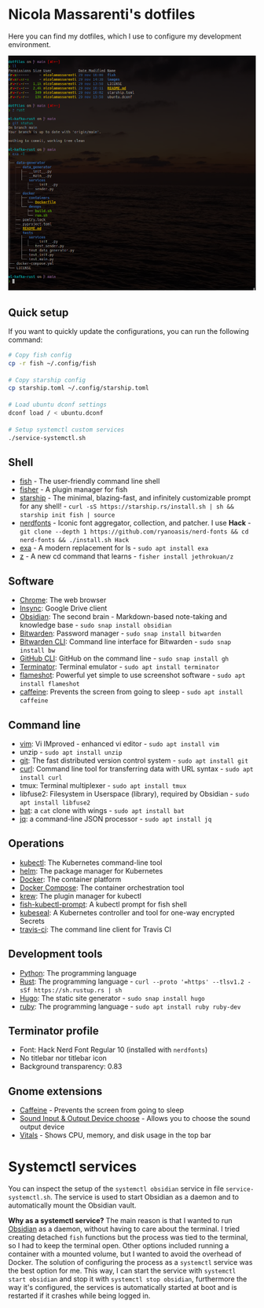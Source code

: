 # Nicola Massarenti's dotfiles

Here you can find my dotfiles, which I use to configure my development environment.

[//]: # (Showing image)
![terminal](https://raw.githubusercontent.com/nicolamassarenti/dotfiles/main/images/terminal.png)

## Quick setup
If you want to quickly update the configurations, you can run the following command:

```bash
# Copy fish config
cp -r fish ~/.config/fish

# Copy starship config
cp starship.toml ~/.config/starship.toml

# Load ubuntu dconf settings
dconf load / < ubuntu.dconf

# Setup systemctl custom services
./service-systemctl.sh
```


## Shell
* [fish](https://fishshell.com/) - The user-friendly command line shell
* [fisher](https://github.com/jorgebucaran/fisher) - A plugin manager for fish
* [starship](https://starship.rs/) - The minimal, blazing-fast, and infinitely customizable prompt for any shell! - `curl -sS https://starship.rs/install.sh | sh && starship init fish | source`
* [nerdfonts](https://github.com/ryanoasis/nerd-fonts) - Iconic font aggregator, collection, and patcher. I use **Hack** - `git clone --depth 1 https://github.com/ryanoasis/nerd-fonts && cd nerd-fonts && ./install.sh Hack`
* [exa](https://the.exa.website/) - A modern replacement for ls - `sudo apt install exa`
* [z](https://github.com/jethrokuan/z) - A new cd command that learns - `fisher install jethrokuan/z`

## Software
- [Chrome](https://www.google.com/chrome/): The web browser
- [Insync](https://www.insynchq.com/): Google Drive client
- [Obsidian](https://obsidian.md/): The second brain - Markdown-based note-taking and knowledge base - `sudo snap install obsidian`
- [Bitwarden](https://bitwarden.com/): Password manager - `sudo snap install bitwarden`
- [Bitwarden CLI](https://bitwarden.com/help/article/cli/): Command line interface for Bitwarden - `sudo snap install bw`
- [GitHub CLI](https://cli.github.com/): GitHub on the command line - `sudo snap install gh`
- [Terminator](https://terminator-gtk3.readthedocs.io/en/latest/): Terminal emulator - `sudo apt install terminator`
- [flameshot](https://flameshot.js.org/): Powerful yet simple to use screenshot software - `sudo apt install flameshot`
- [caffeine](https://launchpad.net/caffeine): Prevents the screen from going to sleep - `sudo apt install caffeine`

## Command line
- [vim](https://www.vim.org/): Vi IMproved - enhanced vi editor - `sudo apt install vim`
- unzip - `sudo apt install unzip`
- [git](https://git-scm.com/): The fast distributed version control system - `sudo apt install git`
- [curl](https://curl.se/): Command line tool for transferring data with URL syntax - `sudo apt install curl`
- tmux: Terminal multiplexer - `sudo apt install tmux`
- libfuse2: Filesystem in Userspace (library), required by Obsidian - `sudo apt install libfuse2`
- [bat](https://github.com/sharkdp/bat): a `cat` clone with wings - `sudo apt install bat`
- [jq](https://stedolan.github.io/jq/): a command-line JSON processor - `sudo apt install jq`

## Operations
- [kubectl](https://kubernetes.io/docs/tasks/tools/install-kubectl/): The Kubernetes command-line tool
- [helm](https://helm.sh/): The package manager for Kubernetes
- [Docker](https://www.docker.com/): The container platform
- [Docker Compose](https://docs.docker.com/compose/): The container orchestration tool
- [krew](https://krew.sigs.k8s.io/): The plugin manager for kubectl
- [fish-kubectl-prompt](https://github.com/Ladicle/fish-kubectl-prompt): A kubectl prompt for fish shell
- [kubeseal](https://github.com/bitnami-labs/sealed-secrets/blob/main/README.md): A Kubernetes controller and tool for one-way encrypted Secrets
- [travis-ci](https://github.com/travis-ci/travis.rb): The command line client for Travis CI

## Development tools
- [Python](https://www.python.org/): The programming language
- [Rust](https://www.rust-lang.org/): The programming language - `curl --proto '=https' --tlsv1.2 -sSf https://sh.rustup.rs | sh`
- [Hugo](https://gohugo.io/): The static site generator - `sudo snap install hugo`
- [ruby](https://www.ruby-lang.org/en/): The programming language - `sudo apt install ruby ruby-dev`

## Terminator profile
- Font: Hack Nerd Font Regular 10 (installed with `nerdfonts`)
- No titlebar nor titlebar icon
- Background transparency: 0.83

## Gnome extensions
- [Caffeine](https://extensions.gnome.org/extension/517/caffeine/) - Prevents the screen from going to sleep
- [Sound Input & Output Device choose](https://extensions.gnome.org/extension/906/sound-output-device-chooser/) - Allows you to choose the sound output device
- [Vitals](https://extensions.gnome.org/extension/1465/vitals/) - Shows CPU, memory, and disk usage in the top bar

# Systemctl services
You can inspect the setup of the `systemctl obsidian` service in file `service-systemctl.sh`. The service is used to start Obsidian as a daemon and to automatically mount the Obsidian vault.

**Why as a systemctl service?**
The main reason is that I wanted to run [Obsidian](https://obsidian.md/) as a daemon, without having to care about the terminal.
I tried creating detached `fish` functions but the process was tied to the terminal, so I had to keep the terminal open. Other options
included running a container with a mounted volume, but I wanted to avoid the overhead of Docker. The solution of configuring the process
as a `systemctl` service was the best option for me. This way, I can start the service with `systemctl start obsidian` and stop it with
`systemctl stop obsidian`, furthermore the way it's configured, the services is automatically started at boot and is restarted if it crashes while being logged in.

